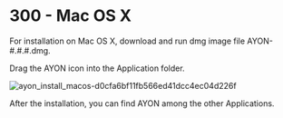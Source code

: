 # 300 - Mac OS X

For installation on Mac OS X, download and run dmg image file AYON-#.#.#.dmg.

Drag the AYON icon into the Application folder.

![ayon_install_macos-d0cfa6bf11fb566ed41dcc4ec04d226f](https://github.com/vanHeemstraSystems/ayon/assets/1499433/189861a0-acf5-40cc-9f69-1cd2f58784b1)

After the installation, you can find AYON among the other Applications.
